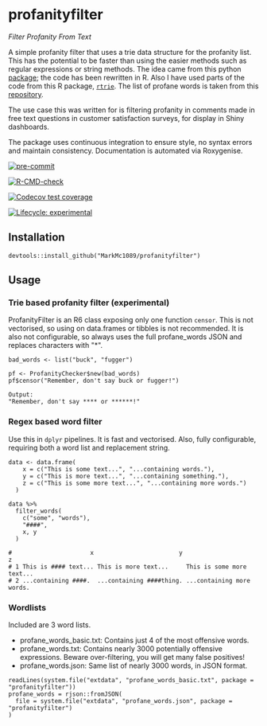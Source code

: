# profanityfilter
_Filter Profanity From Text_

A simple profanity filter that uses a trie data structure for the profanity list. This has the potential to be faster than using the easier methods such as regular expressions or string methods. The idea came from this python [package](https://github.com/arhankundu99/profanity-filter); the code has been rewritten in R. Also I have used parts of the code from this R package, [`rtrie`](https://github.com/ezgraphs/rtrie/blob/develop/R/rtrie.R). The list of profane words is taken from this [repository](https://github.com/zacanger/profane-words).

The use case this was written for is filtering profanity in comments made in free text questions in customer satisfaction surveys, for display in Shiny dashboards.

The package uses continuous integration to ensure style, no syntax errors and maintain consistency. Documentation is automated via Roxygenise.

<!-- badges: start -->
[![pre-commit](https://img.shields.io/badge/pre--commit-enabled-brightgreen?logo=pre-commit&logoColor=white)](https://github.com/pre-commit/pre-commit)

[![R-CMD-check](https://github.com/MarkMc1089/profanityfilter/actions/workflows/check-standard.yaml/badge.svg)](https://github.com/MarkMc1089/profanityfilter/actions/workflows/check-standard.yaml)

[![Codecov test coverage](https://codecov.io/gh/MarkMc1089/profanityfilter/branch/master/graph/badge.svg)](https://codecov.io/gh/MarkMc1089/profanityfilter?branch=master)

[![Lifecycle: experimental](https://img.shields.io/badge/lifecycle-experimental-orange.svg)](https://lifecycle.r-lib.org/articles/stages.html#experimental)
<!-- badges: end -->

## Installation

```
devtools::install_github("MarkMc1089/profanityfilter")
```

## Usage

### Trie based profanity filter (experimental)

ProfanityFilter is an R6 class exposing only one function `censor`. This is not vectorised, so using on data.frames or tibbles is not recommended. It is also not configurable, so always uses the full profane_words JSON and replaces characters with "*".

```
bad_words <- list("buck", "fugger")

pf <- ProfanityChecker$new(bad_words)
pf$censor("Remember, don't say buck or fugger!")

Output:
"Remember, don't say **** or ******!"
```

### Regex based word filter

Use this in `dplyr` pipelines. It is fast and vectorised. Also, fully configurable, requiring both a word list and replacement string.

```
data <- data.frame(
    x = c("This is some text...", "...containing words."),
    y = c("This is more text...", "...containing something."),
    z = c("This is some more text...", "...containing more words.")
  )

data %>%
  filter_words(
    c("some", "words"),
    "####",
    x, y
  )

#                      x                        y                         z
# 1 This is #### text... This is more text...     This is some more text...
# 2 ...containing ####.  ...containing ####thing. ...containing more words.
```
### Wordlists
Included are 3 word lists.

- profane_words_basic.txt: Contains just 4 of the most offensive words.
- profane_words.txt: Contains nearly 3000 potentially offensive expressions. Beware over-filtering, you will get many false positives!
- profane_words.json: Same list of nearly 3000 words, in JSON format.

```
readLines(system.file("extdata", "profane_words_basic.txt", package = "profanityfilter"))
profane_words = rjson::fromJSON(
  file = system.file("extdata", "profane_words.json", package = "profanityfilter")
)
```
